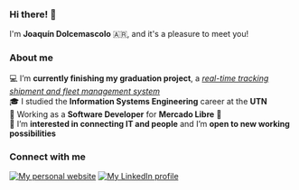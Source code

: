 ### Hi there! 👋

I'm **Joaquín Dolcemascolo** 🇦🇷, and it's a pleasure to meet you!

### About me

💻 I’m **currently finishing my graduation project**, a [*real-time tracking shipment and fleet management system*](https://i.imgur.com/dTg4CiJ.jpeg)<br>
🎓 I studied the **Information Systems Engineering** career at the **UTN**<br>
💼 Working as a **Software Developer** for **Mercado Libre** 💛<br>
💬 I’m **interested in connecting IT and people** and I’m **open to new working possibilities** 

### Connect with me

[![My personal website](https://i.imgur.com/wZ1SaOH.png)](https://joaquin-dolcemascolo.netlify.app/) [![My LinkedIn profile](https://i.imgur.com/cZc2gDZ.png)](https://www.linkedin.com/in/joaquin-dolcemascolo/)
